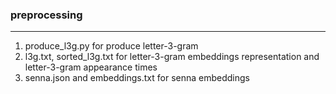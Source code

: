 ### preprocessing
---

1. produce_l3g.py for produce letter-3-gram
2. l3g.txt, sorted_l3g.txt for letter-3-gram embeddings representation and letter-3-gram appearance times
3. senna.json and embeddings.txt for senna embeddings